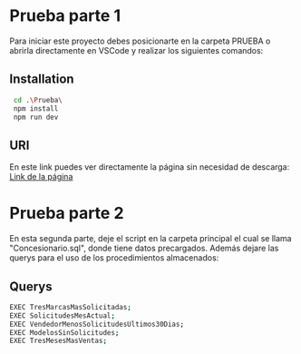 
# Prueba parte 1

Para iniciar este proyecto debes posicionarte en la carpeta PRUEBA o abrirla directamente en VSCode y realizar los siguientes comandos:




## Installation



```bash
 cd .\Prueba\
 npm install  
 npm run dev
```


    
## URl

En este link puedes ver directamente la página sin necesidad de descarga: [Link de  la página](https://dealershiprentacar.netlify.app/)




# Prueba parte 2

En esta segunda parte, deje el script en la carpeta principal el cual se llama "Concesionario.sql", donde tiene datos precargados. Además dejare las querys
para el uso de los procedimientos almacenados: 



## Querys

```bash
EXEC TresMarcasMasSolicitadas;
EXEC SolicitudesMesActual;
EXEC VendedorMenosSolicitudesUltimos30Dias;
EXEC ModelosSinSolicitudes;
EXEC TresMesesMasVentas;

```
